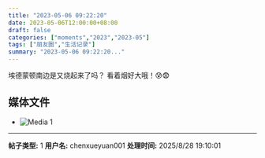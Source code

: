 ```yaml
---
title: "2023-05-06 09:22:20"
date: 2023-05-06T12:00:00+08:00
draft: false
categories: ["moments","2023","2023-05"]
tags: ["朋友圈","生活记录"]
summary: "2023-05-06 09:22:20..."
---
```


埃德蒙顿南边是又烧起来了吗？
​看着烟好大哦！😰😨

## 媒体文件

- ![Media 1](/Moments/photos/2023-05-06/202305060922200.jpg)

---

**帖子类型:** 1
**用户名:** chenxueyuan001
**处理时间:** 2025/8/28 19:10:01